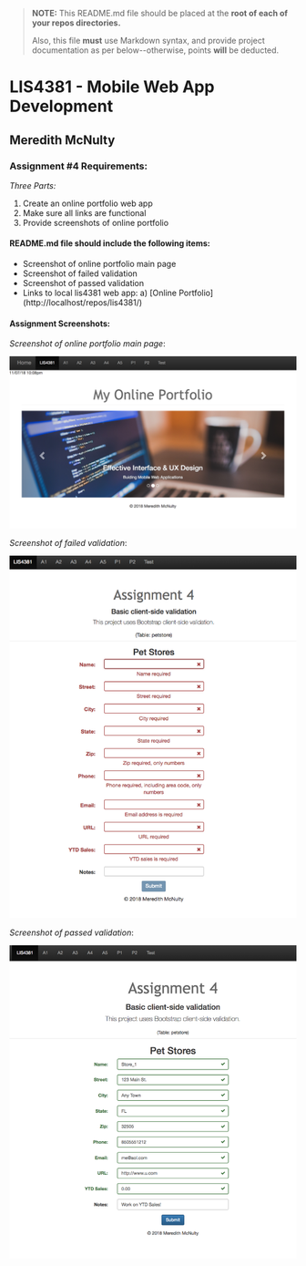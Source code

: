 > **NOTE:** This README.md file should be placed at the **root of each of your repos directories.**
>
>Also, this file **must** use Markdown syntax, and provide project documentation as per below--otherwise, points **will** be deducted.
>

# LIS4381 - Mobile Web App Development

## Meredith McNulty

### Assignment #4 Requirements:

*Three Parts:*

1. Create an online portfolio web app
2. Make sure all links are functional
3. Provide screenshots of online portfolio

#### README.md file should include the following items:

* Screenshot of online portfolio main page
* Screenshot of failed validation
* Screenshot of passed validation
* Links to local lis4381 web app: 
	a) [Online Portfolio] (http://localhost/repos/lis4381/)


#### Assignment Screenshots:

*Screenshot of online portfolio main page*:

![Online Portfolio Main Page](img/main.png)

*Screenshot of failed validation*:

![Failed Validation](img/failed.png)

*Screenshot of passed validation*:

![Passed Validation](img/passed.png)
